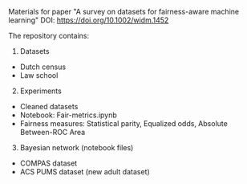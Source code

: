 Materials for paper "A survey on datasets for fairness-aware machine learning"
DOI: https://doi.org/10.1002/widm.1452

The repository contains:
1. Datasets
- Dutch census
- Law school
2. Experiments
- Cleaned datasets
- Notebook: Fair-metrics.ipynb
- Fairness measures: Statistical parity, Equalized odds, Absolute Between-ROC Area
3. Bayesian network (notebook files)
- COMPAS dataset
- ACS PUMS dataset (new adult dataset) 
